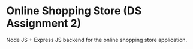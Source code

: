 # Online Shopping Store (DS Assignment 2)

Node JS + Express JS backend for the online shopping store application.